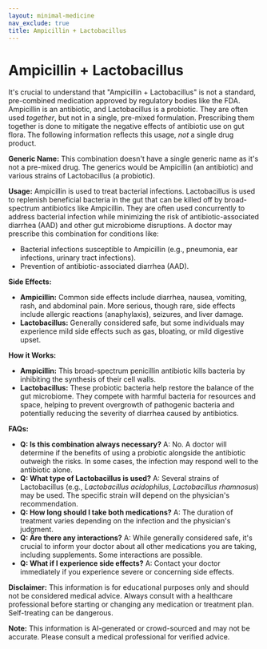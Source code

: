 ```yaml
---
layout: minimal-medicine
nav_exclude: true
title: Ampicillin + Lactobacillus
---
```


# Ampicillin + Lactobacillus

It's crucial to understand that "Ampicillin + Lactobacillus" is not a standard, pre-combined medication approved by regulatory bodies like the FDA.  Ampicillin is an antibiotic, and Lactobacillus is a probiotic.  They are often used *together*, but not in a single, pre-mixed formulation.  Prescribing them together is done to mitigate the negative effects of antibiotic use on gut flora.  The following information reflects this usage, *not* a single drug product.

**Generic Name:** This combination doesn't have a single generic name as it's not a pre-mixed drug.  The generics would be Ampicillin (an antibiotic) and various strains of Lactobacillus (a probiotic).


**Usage:**  Ampicillin is used to treat bacterial infections. Lactobacillus is used to replenish beneficial bacteria in the gut that can be killed off by broad-spectrum antibiotics like Ampicillin.  They are often used concurrently to address bacterial infection while minimizing the risk of antibiotic-associated diarrhea (AAD) and other gut microbiome disruptions.  A doctor may prescribe this combination for conditions like:

* Bacterial infections susceptible to Ampicillin (e.g., pneumonia, ear infections, urinary tract infections).
* Prevention of antibiotic-associated diarrhea (AAD).

**Side Effects:**

* **Ampicillin:** Common side effects include diarrhea, nausea, vomiting, rash, and abdominal pain.  More serious, though rare, side effects include allergic reactions (anaphylaxis), seizures, and liver damage.
* **Lactobacillus:**  Generally considered safe, but some individuals may experience mild side effects such as gas, bloating, or mild digestive upset.

**How it Works:**

* **Ampicillin:** This broad-spectrum penicillin antibiotic kills bacteria by inhibiting the synthesis of their cell walls.
* **Lactobacillus:** These probiotic bacteria help restore the balance of the gut microbiome. They compete with harmful bacteria for resources and space, helping to prevent overgrowth of pathogenic bacteria and potentially reducing the severity of diarrhea caused by antibiotics.


**FAQs:**

* **Q: Is this combination always necessary?** A: No.  A doctor will determine if the benefits of using a probiotic alongside the antibiotic outweigh the risks.  In some cases, the infection may respond well to the antibiotic alone.
* **Q: What type of Lactobacillus is used?** A: Several strains of Lactobacillus (e.g., *Lactobacillus acidophilus*, *Lactobacillus rhamnosus*) may be used.  The specific strain will depend on the physician's recommendation.
* **Q:  How long should I take both medications?** A: The duration of treatment varies depending on the infection and the physician's judgment.
* **Q: Are there any interactions?** A:  While generally considered safe, it's crucial to inform your doctor about all other medications you are taking, including supplements. Some interactions are possible.
* **Q: What if I experience side effects?** A: Contact your doctor immediately if you experience severe or concerning side effects.


**Disclaimer:** This information is for educational purposes only and should not be considered medical advice. Always consult with a healthcare professional before starting or changing any medication or treatment plan.  Self-treating can be dangerous.


**Note:** This information is AI-generated or crowd-sourced and may not be accurate. Please consult a medical professional for verified advice.